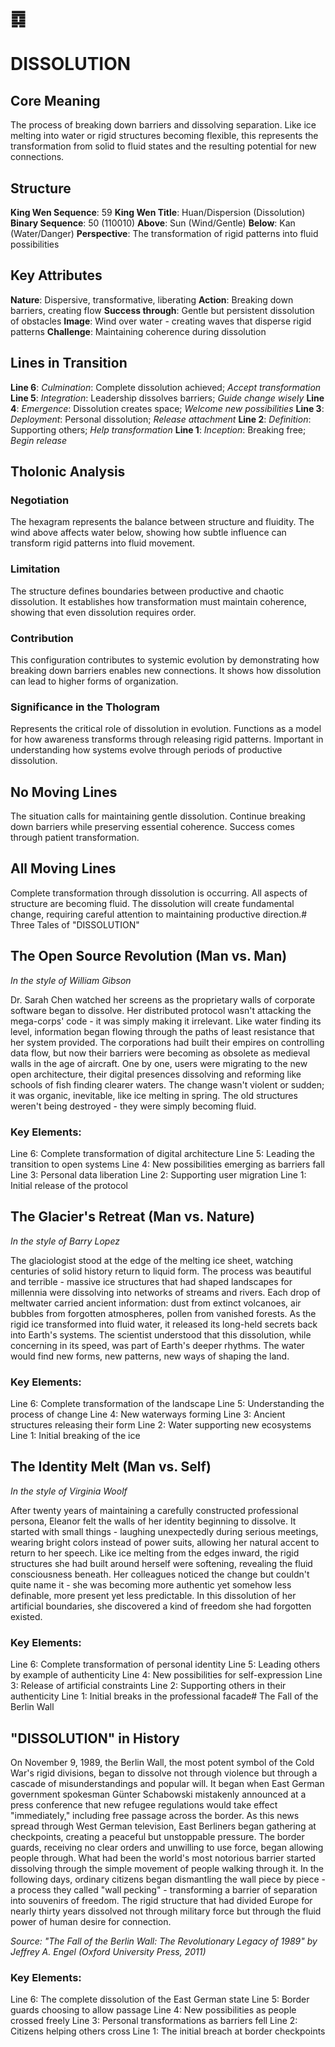 # ䷺
# DISSOLUTION

## Core Meaning
The process of breaking down barriers and dissolving separation. Like ice melting into water or rigid structures becoming flexible, this represents the transformation from solid to fluid states and the resulting potential for new connections.

## Structure
**King Wen Sequence**: 59
**King Wen Title**: Huan/Dispersion (Dissolution)
**Binary Sequence**: 50 (110010)
**Above**: Sun (Wind/Gentle)
**Below**: Kan (Water/Danger)
**Perspective**: The transformation of rigid patterns into fluid possibilities

## Key Attributes
**Nature**: Dispersive, transformative, liberating
**Action**: Breaking down barriers, creating flow
**Success through**: Gentle but persistent dissolution of obstacles
**Image**: Wind over water - creating waves that disperse rigid patterns
**Challenge**: Maintaining coherence during dissolution

## Lines in Transition
**Line 6**: *Culmination*: Complete dissolution achieved; *Accept transformation*
**Line 5**: *Integration*: Leadership dissolves barriers; *Guide change wisely*
**Line 4**: *Emergence*: Dissolution creates space; *Welcome new possibilities*
**Line 3**: *Deployment*: Personal dissolution; *Release attachment*
**Line 2**: *Definition*: Supporting others; *Help transformation*
**Line 1**: *Inception*: Breaking free; *Begin release*

## Tholonic Analysis
### Negotiation
The hexagram represents the balance between structure and fluidity. The wind above affects water below, showing how subtle influence can transform rigid patterns into fluid movement.

### Limitation
The structure defines boundaries between productive and chaotic dissolution. It establishes how transformation must maintain coherence, showing that even dissolution requires order.

### Contribution
This configuration contributes to systemic evolution by demonstrating how breaking down barriers enables new connections. It shows how dissolution can lead to higher forms of organization.

### Significance in the Thologram
Represents the critical role of dissolution in evolution. Functions as a model for how awareness transforms through releasing rigid patterns. Important in understanding how systems evolve through periods of productive dissolution.

## No Moving Lines
The situation calls for maintaining gentle dissolution. Continue breaking down barriers while preserving essential coherence. Success comes through patient transformation.

## All Moving Lines
Complete transformation through dissolution is occurring. All aspects of structure are becoming fluid. The dissolution will create fundamental change, requiring careful attention to maintaining productive direction.# Three Tales of "DISSOLUTION"

## The Open Source Revolution (Man vs. Man)
*In the style of William Gibson*

Dr. Sarah Chen watched her screens as the proprietary walls of corporate software began to dissolve. Her distributed protocol wasn't attacking the mega-corps' code - it was simply making it irrelevant. Like water finding its level, information began flowing through the paths of least resistance that her system provided. The corporations had built their empires on controlling data flow, but now their barriers were becoming as obsolete as medieval walls in the age of aircraft. One by one, users were migrating to the new open architecture, their digital presences dissolving and reforming like schools of fish finding clearer waters. The change wasn't violent or sudden; it was organic, inevitable, like ice melting in spring. The old structures weren't being destroyed - they were simply becoming fluid.

### Key Elements:

Line 6: Complete transformation of digital architecture
Line 5: Leading the transition to open systems
Line 4: New possibilities emerging as barriers fall
Line 3: Personal data liberation
Line 2: Supporting user migration
Line 1: Initial release of the protocol

## The Glacier's Retreat (Man vs. Nature)
*In the style of Barry Lopez*

The glaciologist stood at the edge of the melting ice sheet, watching centuries of solid history return to liquid form. The process was beautiful and terrible - massive ice structures that had shaped landscapes for millennia were dissolving into networks of streams and rivers. Each drop of meltwater carried ancient information: dust from extinct volcanoes, air bubbles from forgotten atmospheres, pollen from vanished forests. As the rigid ice transformed into fluid water, it released its long-held secrets back into Earth's systems. The scientist understood that this dissolution, while concerning in its speed, was part of Earth's deeper rhythms. The water would find new forms, new patterns, new ways of shaping the land.

### Key Elements:

Line 6: Complete transformation of the landscape
Line 5: Understanding the process of change
Line 4: New waterways forming
Line 3: Ancient structures releasing their form
Line 2: Water supporting new ecosystems
Line 1: Initial breaking of the ice

## The Identity Melt (Man vs. Self)
*In the style of Virginia Woolf*

After twenty years of maintaining a carefully constructed professional persona, Eleanor felt the walls of her identity beginning to dissolve. It started with small things - laughing unexpectedly during serious meetings, wearing bright colors instead of power suits, allowing her natural accent to return to her speech. Like ice melting from the edges inward, the rigid structures she had built around herself were softening, revealing the fluid consciousness beneath. Her colleagues noticed the change but couldn't quite name it - she was becoming more authentic yet somehow less definable, more present yet less predictable. In this dissolution of her artificial boundaries, she discovered a kind of freedom she had forgotten existed.

### Key Elements:

Line 6: Complete transformation of personal identity
Line 5: Leading others by example of authenticity
Line 4: New possibilities for self-expression
Line 3: Release of artificial constraints
Line 2: Supporting others in their authenticity
Line 1: Initial breaks in the professional facade# The Fall of the Berlin Wall

## "DISSOLUTION" in History

On November 9, 1989, the Berlin Wall, the most potent symbol of the Cold War's rigid divisions, began to dissolve not through violence but through a cascade of misunderstandings and popular will. It began when East German government spokesman Günter Schabowski mistakenly announced at a press conference that new refugee regulations would take effect "immediately," including free passage across the border. As this news spread through West German television, East Berliners began gathering at checkpoints, creating a peaceful but unstoppable pressure. The border guards, receiving no clear orders and unwilling to use force, began allowing people through. What had been the world's most notorious barrier started dissolving through the simple movement of people walking through it. In the following days, ordinary citizens began dismantling the wall piece by piece - a process they called "wall pecking" - transforming a barrier of separation into souvenirs of freedom. The rigid structure that had divided Europe for nearly thirty years dissolved not through military force but through the fluid power of human desire for connection.

*Source: "The Fall of the Berlin Wall: The Revolutionary Legacy of 1989" by Jeffrey A. Engel (Oxford University Press, 2011)*

### Key Elements:
Line 6: The complete dissolution of the East German state
Line 5: Border guards choosing to allow passage
Line 4: New possibilities as people crossed freely
Line 3: Personal transformations as barriers fell
Line 2: Citizens helping others cross
Line 1: The initial breach at border checkpoints